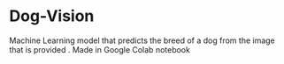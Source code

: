 # Dog-Vision
Machine Learning model that predicts the breed of a dog from the image that is provided .
Made in Google Colab notebook
